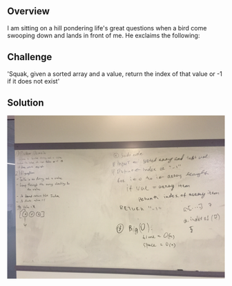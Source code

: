 ## Overview
I am sitting on a hill pondering life's great questions when a bird come swooping down and lands in front of me. He exclaims the following:

## Challenge
'Squak, given a sorted array and a value, return the index of that value or -1 if it does not exist'

## Solution
![Solution](../../assets/03_binary_search.jpg)

